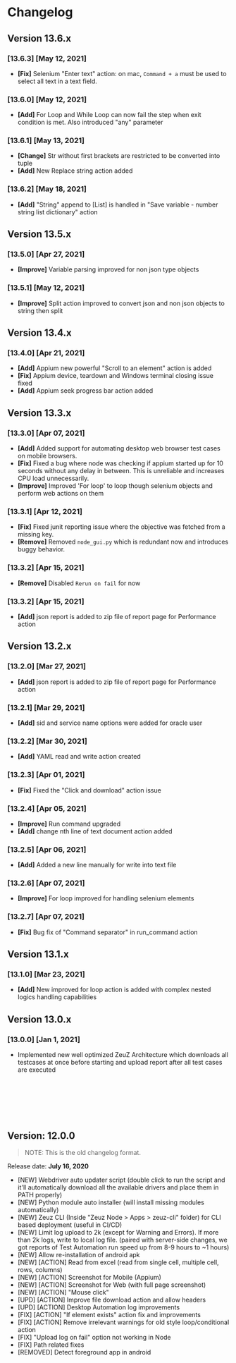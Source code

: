 # Changelog

## Version 13.6.x

### [13.6.3] [May 12, 2021] 
- **[Fix]** Selenium "Enter text" action: on mac, `Command + a` must be used to select all text in a text field.
### [13.6.0] [May 12, 2021] 
- **[Add]** For Loop and While Loop can now fail the step when exit condition is met. Also introduced "any" parameter
### [13.6.1] [May 13, 2021]
- **[Change]** Str without first brackets are restricted to be converted into tuple
- **[Add]** New Replace string action added
### [13.6.2] [May 18, 2021]
- **[Add]** "String" append to [List] is handled in "Save variable - number string list dictionary" action

## Version 13.5.x

### [13.5.0] [Apr 27, 2021] 
- **[Improve]** Variable parsing improved for non json type objects
### [13.5.1] [May 12, 2021] 
- **[Improve]** Split action improved to convert json and non json objects to string then split

## Version 13.4.x

### [13.4.0] [Apr 21, 2021] 
- **[Add]** Appium new powerful "Scroll to an element" action is added
- **[Fix]** Appium device, teardown and Windows terminal closing issue fixed
- **[Add]** Appium seek progress bar action added

## Version 13.3.x

### [13.3.0] [Apr 07, 2021]
- **[Add]** Added support for automating desktop web browser test cases on
mobile browsers.
- **[Fix]** Fixed a bug where node was checking if appium started up for 10
  seconds without any delay in between. This is unreliable and increases CPU
  load unnecessarily.
- **[Improve]** Improved 'For loop' to loop though selenium objects and perform 
  web actions on them
### [13.3.1] [Apr 12, 2021] 
- **[Fix]** Fixed junit reporting issue where the objective was fetched from a missing key.
- **[Remove]** Removed `node_gui.py` which is redundant now and introduces buggy behavior.
### [13.3.2] [Apr 15, 2021] 
- **[Remove]** Disabled `Rerun on fail` for now
### [13.3.2] [Apr 15, 2021]
- **[Add]** json report is added to zip file of report page for Performance action

## Version 13.2.x

### [13.2.0] [Mar 27, 2021]
- **[Add]** json report is added to zip file of report page for Performance action
### [13.2.1] [Mar 29, 2021]
- **[Add]** sid and service name options were added for oracle user
### [13.2.2] [Mar 30, 2021]
- **[Add]** YAML read and write action created
### [13.2.3] [Apr 01, 2021]
- **[Fix]** Fixed the "Click and download" action issue
### [13.2.4] [Apr 05, 2021]
- **[Improve]** Run command upgraded
- **[Add]** change nth line of text document action added
### [13.2.5] [Apr 06, 2021]
- **[Add]** Added a new line manually for write into text file
### [13.2.6] [Apr 07, 2021]
- **[Improve]** For loop improved for handling selenium elements
### [13.2.7] [Apr 07, 2021]
- **[Fix]** Bug fix of "Command separator" in run_command action

## Version 13.1.x

### [13.1.0] [Mar 23, 2021]
- **[Add]** New improved for loop action is added with complex nested logics handling capabilities

## Version 13.0.x

### [13.0.0] [Jan 1, 2021]
- Implemented new well optimized ZeuZ Architecture which downloads all testcases at once before starting and upload
  report after all test cases are executed

<br><br><br><br><br>
## Version: 12.0.0

> NOTE: This is the old changelog format.

Release date: **July 16, 2020**

- [NEW] Webdriver auto updater script (double click to run the script and it'll
  automatically download all the available drivers and place them in PATH properly)
- [NEW] Python module auto installer (will install missing modules automatically)
- [NEW] Zeuz CLI (Inside "Zeuz Node > Apps > zeuz-cli" folder)
  for CLI based deployment (useful in CI/CD)
- [NEW] Limit log upload to 2k (except for Warning and Errors).
  If more than 2k logs, write to local log file. (paired with server-side changes,
  we got reports of Test Automation run speed up from 8-9 hours to ~1 hours)
- [NEW] Allow re-installation of android apk
- [NEW] [ACTION] Read from excel (read from single cell, multiple cell, rows, columns)
- [NEW] [ACTION] Screenshot for Mobile (Appium)
- [NEW] [ACTION] Screenshot for Web (with full page screenshot)
- [NEW] [ACTION] "Mouse click"
- [UPD] [ACTION] Improve file download action and allow headers
- [UPD] [ACTION] Desktop Automation log improvements
- [FIX] [ACTION] "If element exists" action fix and improvements
- [FIX] [ACTION] Remove irrelevant warnings for old style loop/conditional action
- [FIX] "Upload log on fail" option not working in Node
- [FIX] Path related fixes
- [REMOVED] Detect foreground app in android
